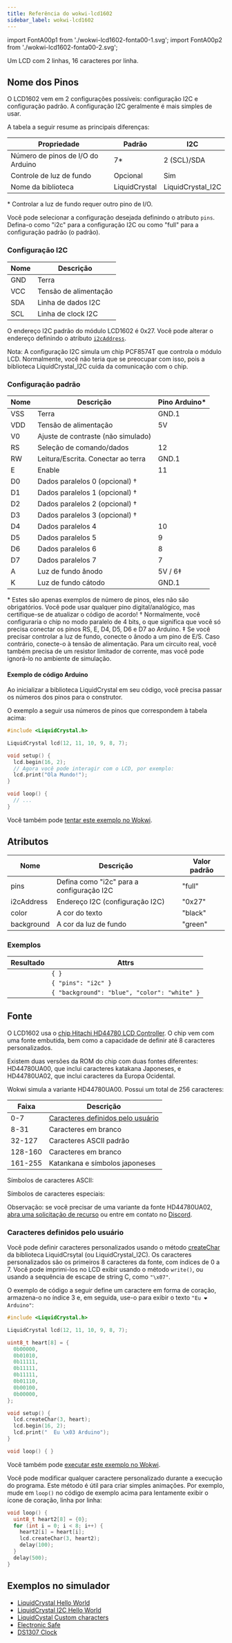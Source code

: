 ```yaml
---
title: Referência do wokwi-lcd1602
sidebar_label: wokwi-lcd1602
---
```


import FontA00p1 from './wokwi-lcd1602-fonta00-1.svg';
import FontA00p2 from './wokwi-lcd1602-fonta00-2.svg';

Um LCD com 2 linhas, 16 caracteres por linha.

<wokwi-lcd1602 text=" wokwi-lcd1602" />

## Nome dos Pinos

O LCD1602 vem em 2 configurações possíveis: configuração I2C e configuração padrão. A configuração I2C geralmente é mais simples de usar.

A tabela a seguir resume as principais diferenças:

| Propriedade                       | Padrão        | I2C               |
| --------------------------------- | ------------- | ----------------- |
| Número de pinos de I/O do Arduino | 7\*           | 2 (SCL)/SDA       |
| Controle de luz de fundo          | Opcional      | Sim               |
| Nome da biblioteca                | LiquidCrystal | LiquidCrystal_I2C |

\* Controlar a luz de fundo requer outro pino de I/O.

Você pode selecionar a configuração desejada definindo o atributo `pins`. Defina-o como "i2c" para a configuração I2C ou como "full" para a configuração padrão (o padrão).

### Configuração I2C

| Nome | Descrição             |
| ---- | --------------------- |
| GND  | Terra                 |
| VCC  | Tensão de alimentação |
| SDA  | Linha de dados I2C    |
| SCL  | Linha de clock I2C    |

O endereço I2C padrão do módulo LCD1602 é 0x27. Você pode alterar o endereço definindo o atributo [`i2cAddress`](#attributes).

Nota: A configuração I2C simula um chip PCF8574T que controla o módulo LCD. Normalmente, você não teria que se preocupar com isso, pois a biblioteca LiquidCrystal_I2C cuida da comunicação com o chip.

### Configuração padrão

| Nome | Descrição                          | Pino Arduino\* |
| ---- | ---------------------------------- | -------------- |
| VSS  | Terra                              | GND.1          |
| VDD  | Tensão de alimentação              | 5V             |
| V0   | Ajuste de contraste (não simulado) |                |
| RS   | Seleção de comando/dados           | 12             |
| RW   | Leitura/Escrita. Conectar ao terra | GND.1          |
| E    | Enable                             | 11             |
| D0   | Dados paralelos 0 (opcional) †     |                |
| D1   | Dados paralelos 1 (opcional) †     |                |
| D2   | Dados paralelos 2 (opcional) †     |                |
| D3   | Dados paralelos 3 (opcional) †     |                |
| D4   | Dados paralelos 4                  | 10             |
| D5   | Dados paralelos 5                  | 9              |
| D6   | Dados paralelos 6                  | 8              |
| D7   | Dados paralelos 7                  | 7              |
| A    | Luz de fundo ânodo                 | 5V / 6‡        |
| K    | Luz de fundo cátodo                | GND.1          |

\* Estes são apenas exemplos de número de pinos, eles não são obrigatórios. Você pode usar qualquer pino digital/analógico, mas certifique-se de atualizar o código de acordo!
† Normalmente, você configuraria o chip no modo paralelo de 4 bits, o que significa que você só precisa conectar os pinos RS, E, D4, D5, D6 e D7 ao Arduino.
‡ Se você precisar controlar a luz de fundo, conecte o ânodo a um pino de E/S. Caso contrário, conecte-o à tensão de alimentação. Para um circuito real, você também
precisa de um resistor limitador de corrente, mas você pode ignorá-lo no ambiente de simulação.

#### Exemplo de código Arduino

Ao inicializar a biblioteca LiquidCrystal em seu código, você precisa passar os números dos pinos para o construtor.

O exemplo a seguir usa números de pinos que correspondem à tabela acima:

```cpp
#include <LiquidCrystal.h>

LiquidCrystal lcd(12, 11, 10, 9, 8, 7);

void setup() {
  lcd.begin(16, 2);
  // Agora você pode interagir com o LCD, por exemplo:
  lcd.print("Ola Mundo!");
}

void loop() {
  // ...
}
```

Você também pode [tentar este exemplo no Wokwi](https://wokwi.com/projects/294342288335700490).

## Atributos

| Nome       | Descrição                                 | Valor padrão |
| ---------- | ----------------------------------------- | ------------ |
| pins       | Defina como "i2c" para a configuração I2C | "full"       |
| i2cAddress | Endereço I2C (configuração I2C)           | "0x27"       |
| color      | A cor do texto                            | "black"      |
| background | A cor da luz de fundo                     | "green"      |

### Exemplos

| Resultado                                                           | Attrs                                        |
| ------------------------------------------------------------------- | -------------------------------------------- |
| <wokwi-lcd1602 text="Ola Mundo!" />                                 | `{ }`                                        |
| <wokwi-lcd1602 text="Ola Mundo!" pins="i2c" />                      | `{ "pins": "i2c" }`                          |
| <wokwi-lcd1602 background="blue" color="white" text="Ola Mundo!" /> | `{ "background": "blue", "color": "white" }` |

## Fonte

O LCD1602 usa o [chip Hitachi HD44780 LCD Controller](https://en.wikipedia.org/wiki/Hitachi_HD44780_LCD_controller).
O chip vem com uma fonte embutida, bem como a capacidade de definir até 8 caracteres personalizados.

Existem duas versões da ROM do chip com duas fontes diferentes: HD44780UA00, que inclui caracteres katakana Japoneses,
e HD44780UA02, que inclui caracteres da Europa Ocidental.

Wokwi simula a variante HD44780UA00. Possui um total de 256 caracteres:

| Faixa   | Descrição                                                     |
| ------- | ------------------------------------------------------------- |
| 0-7     | [Caracteres definidos pelo usuário](#user-defined-characters) |
| 8-31    | Caracteres em branco                                          |
| 32-127  | Caracteres ASCII padrão                                       |
| 128-160 | Caracteres em branco                                          |
| 161-255 | Katankana e símbolos japoneses                                |

Símbolos de caracteres ASCII:

<FontA00p1 className="svg-font-table" />

Símbolos de caracteres especiais:

<FontA00p2 className="svg-font-table"  />

Observação: se você precisar de uma variante da fonte HD44780UA02, [abra uma solicitação de recurso](https://github.com/wokwi/wokwi-features/issues/new) ou
entre em contato no [Discord](https://wokwi.com/discord).

### Caracteres definidos pelo usuário

Você pode definir caracteres personalizados usando o método [createChar](https://www.arduino.cc/en/Reference/LiquidCrystalCreateChar) da biblioteca LiquidCrsytal (ou LiquidCrystal_I2C). Os caracteres personalizados são os primeiros 8 caracteres da fonte, com índices de 0 a 7. Você pode imprimi-los no LCD
exibir usando o método `write()`, ou usando a sequência de escape de string C, como `"\x07"`.

O exemplo de código a seguir define um caractere em forma de coração, armazena-o no índice 3 e, em seguida, use-o para exibir o texto `"Eu ❤ Arduino"`:

```cpp
#include <LiquidCrystal.h>

LiquidCrystal lcd(12, 11, 10, 9, 8, 7);

uint8_t heart[8] = {
  0b00000,
  0b01010,
  0b11111,
  0b11111,
  0b11111,
  0b01110,
  0b00100,
  0b00000,
};

void setup() {
  lcd.createChar(3, heart);
  lcd.begin(16, 2);
  lcd.print("  Eu \x03 Arduino");
}

void loop() { }
```

Você também pode [executar este exemplo no Wokwi](https://wokwi.com/projects/294395602645549578).

Você pode modificar qualquer caractere personalizado durante a execução do programa. Este método é útil para
criar simples animações. Por exemplo, mude em `loop()` no código de exemplo acima para lentamente
exibir o ícone de coração, linha por linha:

```cpp
void loop() {
  uint8_t heart2[8] = {0};
  for (int i = 0; i < 8; i++) {
    heart2[i] = heart[i];
    lcd.createChar(3, heart2);
    delay(100);
  }
  delay(500);
}
```

## Exemplos no simulador

- [LiquidCrystal Hello World](https://wokwi.com/projects/294342288335700490)
- [LiquidCrystal I2C Hello World](https://wokwi.com/projects/344891772964438612)
- [LiquidCystal Custom characters](https://wokwi.com/projects/294395602645549578)
- [Electronic Safe](https://wokwi.com/projects/344891391763022419)
- [DS1307 Clock](https://wokwi.com/projects/298783436806554120)
